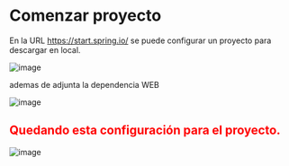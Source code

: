 # Comenzar proyecto

En la URL https://start.spring.io/ se puede configurar un proyecto para descargar en local.

![image](https://user-images.githubusercontent.com/39707841/189539451-f290276e-5ee6-4273-a770-20ad20f7287f.png)

ademas de adjunta la dependencia WEB

![image](https://user-images.githubusercontent.com/39707841/189539503-cf84ed10-8906-4161-b21d-33754de02d47.png)

## <span style="color:red;">Quedando esta configuración para el proyecto.</span>

![image](https://user-images.githubusercontent.com/39707841/189539559-59cd352f-5f12-4a30-8d69-1b1b6f3465b5.png)

